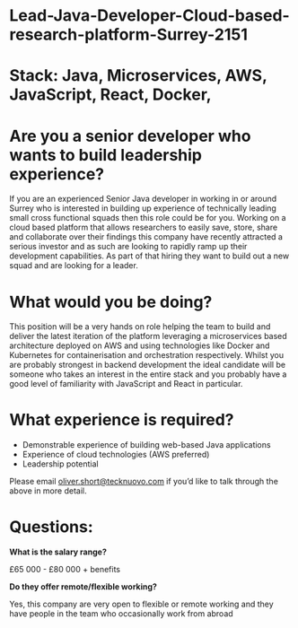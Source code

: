 # Lead-Java-Developer-Cloud-based-research-platform-Surrey-2151

# Stack: Java, Microservices, AWS, JavaScript, React, Docker, 

# Are you a senior developer who wants to build leadership experience?  

If you are an experienced Senior Java developer in working in or around Surrey who is interested in building up experience of technically leading small cross functional squads then this role could be for you. Working on a cloud based platform that allows researchers to easily save, store, share and collaborate over their findings this company have recently attracted a serious investor and as such are looking to rapidly ramp up their development capabilities. As part of that hiring they want to build out a new squad and are looking for a leader. 

# What would you be doing? 

This position will be a very hands on role helping the team to build and deliver the latest iteration of the platform leveraging a microservices based architecture deployed on AWS and using technologies like Docker and Kubernetes for containerisation and orchestration respectively. Whilst you are probably strongest in backend development the ideal candidate will be someone who takes an interest in the entire stack and you probably have a good level of familiarity with JavaScript and React in particular. 

# What experience is required?

-	Demonstrable experience of building web-based Java applications 
-	Experience of cloud technologies (AWS preferred) 
-	Leadership potential 

Please email oliver.short@tecknuovo.com if you’d like to talk through the above in more detail.

# Questions:
**What is the salary range?**

£65 000 - £80 000 + benefits 

**Do they offer remote/flexible working?**

Yes, this company are very open to flexible or remote working and they have people in the team who occasionally work from abroad 
